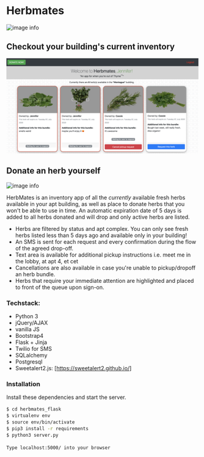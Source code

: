 # Herbmates

![image info](./static/img/logo.png=150x150)

## Checkout your building's current inventory

![image info](./static/img/main.png)

## Donate an herb yourself

![image info](./static/img/listing.png)

HerbMates is an inventory app of all the *currently* available fresh herbs available in your apt building, as well as place to donate herbs that you won't be able to use in time. An automatic expiration date of 5 days is added to all herbs donated and will drop and only active herbs are listed. 
  - Herbs are filtered by status and apt complex. You can only see fresh herbs listed less than 5 days ago and available only in your building! 
  - An SMS is sent for each request and every confirmation during the flow of the agreed drop-off. 
  - Text area is available for additional pickup instructions i.e. meet me in the lobby, at apt 4, et cet
  - Cancellations are also available in case you're unable to pickup/dropoff an herb bundle. 
  - Herbs that require your immediate attention are highlighted and placed to front of the queue upon sign-on. 


### Techstack:
* Python 3 
* jQuery/AJAX
* vanilla JS
* Bootstrap4
* Flask + Jinja 
* Twilio for SMS
* SQLalchemy
* Postgresql
* Sweetalert2.js: [https://sweetalert2.github.io/]


### Installation
Install these dependencies and start the server. 

```sh
$ cd herbmates_flask
$ virtualenv env
$ source env/bin/activate 
$ pip3 install -r requirements
$ python3 server.py

Type localhost:5000/ into your browser
```


